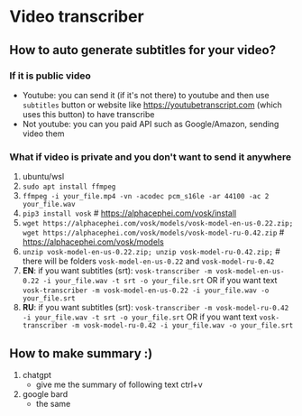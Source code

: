 # Video transcriber
## How to auto generate subtitles for your video?
### If it is public video
* Youtube: you can send it (if it's not there) to youtube and then use `subtitles` button or website like https://youtubetranscript.com (which uses this button) to have transcribe
* Not youtube: you can you paid API such as Google/Amazon, sending video them

### What if video is private and you don't want to send it anywhere
1. ubuntu/wsl
2. `sudo apt install ffmpeg`
3. `ffmpeg -i your_file.mp4 -vn -acodec pcm_s16le -ar 44100 -ac 2 your_file.wav`
4. `pip3 install vosk` # https://alphacephei.com/vosk/install
5. `wget https://alphacephei.com/vosk/models/vosk-model-en-us-0.22.zip; wget https://alphacephei.com/vosk/models/vosk-model-ru-0.42.zip` # https://alphacephei.com/vosk/models
6. `unzip vosk-model-en-us-0.22.zip; unzip vosk-model-ru-0.42.zip;` # there will be folders `vosk-model-en-us-0.22` and `vosk-model-ru-0.42`
7. **EN**: if you want subtitles (srt): `vosk-transcriber -m vosk-model-en-us-0.22 -i your_file.wav -t srt -o your_file.srt` OR if you want text `vosk-transcriber -m vosk-model-en-us-0.22 -i your_file.wav -o your_file.srt`
8. **RU**: if you want subtitles (srt): `vosk-transcriber -m vosk-model-ru-0.42 -i your_file.wav -t srt -o your_file.srt` OR if you want text `vosk-transcriber -m vosk-model-ru-0.42 -i your_file.wav -o your_file.srt`

## How to make summary :)
1. chatgpt
    * give me the summary of following text ctrl+v
2. google bard
    * the same
